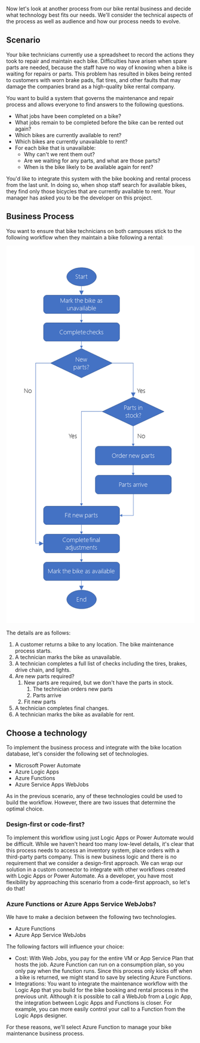Now let's look at another process from our bike rental business and decide what technology best fits our needs. We'll consider the technical aspects of the process as well as audience and how our process needs to evolve.

## Scenario

Your bike technicians currently use a spreadsheet to record the actions they took to repair and maintain each bike. Difficulties have arisen when spare parts are needed, because the staff have no way of knowing when a bike is waiting for repairs or parts. This problem has resulted in bikes being rented to customers with worn brake pads, flat tires, and other faults that may damage the companies brand as a high-quality bike rental company.

You want to build a system that governs the maintenance and repair process and allows everyone to find answers to the following questions.

- What jobs have been completed on a bike?
- What jobs remain to be completed before the bike can be rented out again?
- Which bikes are currently available to rent?
- Which bikes are currently unavailable to rent?
- For each bike that is unavailable:
  - Why can't we rent them out?
  - Are we waiting for any parts, and what are those parts?
  - When is the bike likely to be available again for rent?

You'd like to integrate this system with the bike booking and rental process from the last unit. In doing so, when shop staff search for available bikes, they find only those bicycles that are currently available to rent. Your manager has asked you to be the developer on this project.

## Business Process

You want to ensure that bike technicians on both campuses stick to the following workflow when they maintain a bike following a rental:

![Decision flow diagram detailing the logic for the Bike maintenance workflow.](../media/5-bike-maintenance-workflow.png)

The details are as follows:

1. A customer returns a bike to any location. The bike maintenance process starts.
1. A technician marks the bike as unavailable.
1. A technician completes a full list of checks including the tires, brakes, drive chain, and lights.
1. Are new parts required?
    1. New parts are required, but we don't have the parts in stock.
        1. The technician orders new parts
        1. Parts arrive
    1. Fit new parts
1. A technician completes final changes.
1. A technician marks the bike as available for rent.

## Choose a technology

To implement the business process and integrate with the bike location database, let's consider the following set of technologies.

- Microsoft Power Automate
- Azure Logic Apps
- Azure Functions
- Azure Service Apps WebJobs

As in the previous scenario, any of these technologies could be used to build the workflow. However, there are two issues that determine the optimal choice.

### Design-first or code-first?

To implement this workflow using just Logic Apps or Power Automate would be difficult. While we haven't heard too many low-level details, it's clear that this process needs to access an inventory system, place orders with a third-party parts company. This is new business logic and there is no requirement that we consider a design-first approach. We can wrap our solution in a custom connector to integrate with other workflows created with Logic Apps or Power Automate.  As a developer, you have most flexibility by approaching this scenario from a code-first approach, so let's do that!

### Azure Functions or Azure Apps Service WebJobs?

We have to make a decision between the following two technologies.

- Azure Functions
- Azure App Service WebJobs

The following factors will influence your choice:

- Cost: With Web Jobs, you pay for the entire VM or App Service Plan that hosts the job. Azure Function can run on a consumption plan, so you only pay when the function runs. Since this process only kicks off when a bike is returned, we might stand to save by selecting Azure Functions.
- Integrations: You want to integrate the maintenance workflow with the Logic App that you build for the bike booking and rental process in the previous unit. Although it is possible to call a WebJob from a Logic App, the integration between Logic Apps and Functions is closer. For example, you can more easily control your call to a Function from the Logic Apps designer.

For these reasons, we'll select Azure Function to manage your bike maintenance business process.
